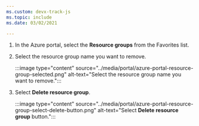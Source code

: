 ```yaml
---
ms.custom: devx-track-js
ms.topic: include
ms.date: 03/02/2021

---
```


1. In the Azure portal, select the **Resource groups** from the Favorites list. 
1. Select the resource group name you want to remove. 

    :::image type="content" source="../media/portal/azure-portal-resource-group-selected.png" alt-text="Select the resource group name you want to remove.":::

1. Select **Delete resource group**. 

    :::image type="content" source="../media/portal/azure-portal-resource-group-select-delete-button.png" alt-text="Select **Delete resource group** button.":::